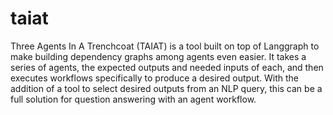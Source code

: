# taiat
Three Agents In A Trenchcoat (TAIAT) is a tool built on top of Langgraph to make building dependency graphs among agents even easier. It takes a series of agents, the expected outputs and needed inputs of each, and then executes workflows specifically to produce a desired output. With the addition of a tool to select desired outputs from an NLP query, this can be a full solution for question answering with an agent workflow.
